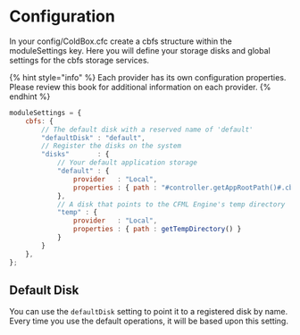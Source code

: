 # Configuration

In your config/ColdBox.cfc create a cbfs structure within the moduleSettings key. Here you will define your storage disks and global settings for the cbfs storage services.

{% hint style="info" %}
Each provider has its own configuration properties. Please review this book for additional information on each provider.
{% endhint %}

```javascript
moduleSettings = {
	cbfs: {
		// The default disk with a reserved name of 'default'
		"defaultDisk" : "default",
		// Register the disks on the system
		"disks"       : {
			// Your default application storage
			"default" : {
				provider   : "Local",
				properties : { path : "#controller.getAppRootPath()#.cbfs" }
			},
			// A disk that points to the CFML Engine's temp directory
			"temp" : {
				provider   : "Local",
				properties : { path : getTempDirectory() }
			}
		}
	},
};
```

## Default Disk

You can use the `defaultDisk` setting to point it to a registered disk by name. Every time you use the default operations, it will be based upon this setting.

